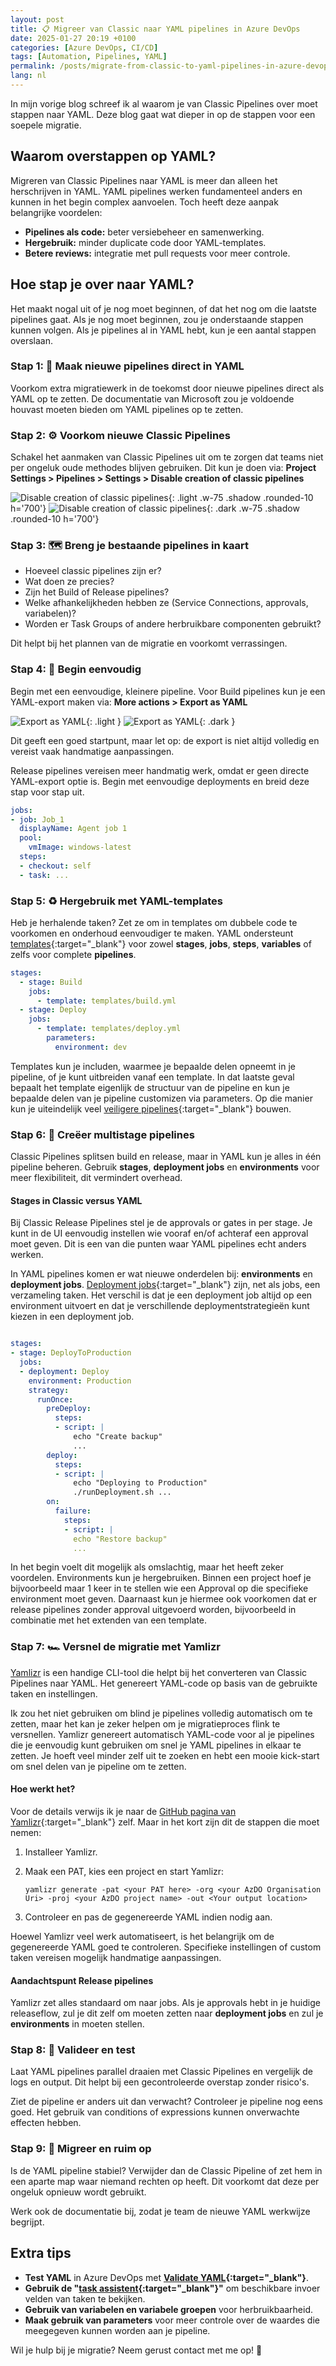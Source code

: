 ```yaml
---
layout: post
title: 📋 Migreer van Classic naar YAML pipelines in Azure DevOps
date: 2025-01-27 20:19 +0100
categories: [Azure DevOps, CI/CD]
tags: [Automation, Pipelines, YAML]
permalink: /posts/migrate-from-classic-to-yaml-pipelines-in-azure-devops
lang: nl
---
```


In mijn vorige blog schreef ik al waarom je van Classic Pipelines over moet
stappen naar YAML. Deze blog gaat wat dieper in op de stappen voor
een soepele migratie.

## Waarom overstappen op YAML?

Migreren van Classic Pipelines naar YAML is meer dan alleen het herschrijven in YAML.
YAML pipelines werken fundamenteel anders en kunnen in het begin complex
aanvoelen. Toch heeft deze aanpak belangrijke voordelen:

- **Pipelines als code:** beter versiebeheer en samenwerking.
- **Hergebruik:** minder duplicate code door YAML-templates.
- **Betere reviews:** integratie met pull requests voor meer controle.

## Hoe stap je over naar YAML?

Het maakt nogal uit of je nog moet beginnen, of dat het nog om die
laatste pipelines gaat. Als je nog moet beginnen, zou je onderstaande stappen
kunnen volgen. Als je pipelines al in YAML hebt, kun je een aantal
stappen overslaan.

### Stap 1: 🚀 Maak nieuwe pipelines direct in YAML

Voorkom extra migratiewerk in de toekomst door nieuwe pipelines direct als YAML
op te zetten. De documentatie van Microsoft zou je voldoende houvast moeten
bieden om YAML pipelines op te zetten.

### Stap 2: ⚙️ Voorkom nieuwe Classic Pipelines

Schakel het aanmaken van Classic Pipelines uit om te zorgen dat teams niet per
ongeluk oude methodes blijven gebruiken. Dit kun je doen via:
**Project Settings > Pipelines > Settings > Disable creation of classic pipelines**

![Disable creation of classic pipelines](/assets/img/posts/2025_01_27_disable_classic_light.png){: .light .w-75 .shadow .rounded-10 h='700'}
![Disable creation of classic pipelines](/assets/img/posts/2025_01_27_disable_classic_dark.png){: .dark .w-75 .shadow .rounded-10 h='700'}

### Stap 3: 🗺️ Breng je bestaande pipelines in kaart

- Hoeveel classic pipelines zijn er?
- Wat doen ze precies?
- Zijn het Build of Release pipelines?
- Welke afhankelijkheden hebben ze (Service Connections, approvals, variabelen)?
- Worden er Task Groups of andere herbruikbare componenten gebruikt?

Dit helpt bij het plannen van de migratie en voorkomt verrassingen.

### Stap 4: 🍳 Begin eenvoudig

Begin met een eenvoudige, kleinere pipeline. Voor Build pipelines kun je een
YAML-export maken via: **More actions > Export as YAML**

![Export as YAML](/assets/img/posts/2025-01-27_export_YAML_light.png){: .light }
![Export as YAML](/assets/img/posts/2025-01-27_export_YAML_dark.png){: .dark }

Dit geeft een goed startpunt, maar let op: de export is niet altijd volledig en vereist
vaak handmatige aanpassingen.

Release pipelines vereisen meer handmatig werk, omdat er geen directe YAML-export
optie is. Begin met eenvoudige deployments en breid deze stap voor stap uit.

```yaml
jobs:
- job: Job_1
  displayName: Agent job 1
  pool:
    vmImage: windows-latest
  steps:
  - checkout: self
  - task: ...
```

### Stap 5: ♻️ Hergebruik met YAML-templates

Heb je herhalende taken? Zet ze om in templates om dubbele code te voorkomen en
onderhoud eenvoudiger te maken. YAML ondersteunt 
[templates](https://learn.microsoft.com/en-us/azure/devops/pipelines/process/templates?view=azure-devops&pivots=templates-includes){:target="_blank"}
voor zowel **stages**, **jobs**, **steps**, **variables**
of zelfs voor complete **pipelines**.

```yaml
stages:
  - stage: Build
    jobs:
      - template: templates/build.yml
  - stage: Deploy
    jobs:
      - template: templates/deploy.yml
        parameters:
          environment: dev
```

Templates kun je includen, waarmee je bepaalde delen opneemt in je pipeline, of
je kunt uitbreiden vanaf een template. In dat laatste geval bepaalt het template
eigenlijk de structuur van de pipeline en kun je bepaalde delen van je pipeline customizen
via parameters. Op die manier kun je uiteindelijk veel
[veiligere pipelines](https://learn.microsoft.com/en-us/azure/devops/pipelines/security/templates?view=azure-devops){:target="_blank"}
bouwen.

### Stap 6: 🧱 Creëer multistage pipelines

Classic Pipelines splitsen build en release, maar in YAML kun je alles in één
pipeline beheren. Gebruik **stages**, **deployment jobs** en **environments**
voor meer flexibiliteit, dit vermindert overhead.

#### Stages in Classic versus YAML

Bij Classic Release Pipelines stel je de approvals or gates in per stage. Je kunt
in de UI eenvoudig instellen wie vooraf en/of achteraf een approval moet geven.
Dit is een van die punten waar YAML pipelines echt anders werken.

In YAML pipelines komen er wat nieuwe onderdelen bij: **environments** en
**deployment jobs**.
[Deployment jobs](https://learn.microsoft.com/en-us/azure/devops/pipelines/process/deployment-jobs?view=azure-devops){:target="_blank"}
zijn, net als jobs, een verzameling taken. Het verschil is dat je een deployment
job altijd op een environment uitvoert en dat je
verschillende deploymentstrategieën kunt kiezen in een deployment job.

```yaml

stages:
- stage: DeployToProduction
  jobs:
  - deployment: Deploy
    environment: Production
    strategy:
      runOnce:
        preDeploy:
          steps:
          - script: |
              echo "Create backup"
              ...
        deploy:
          steps:
          - script: |
              echo "Deploying to Production"
              ./runDeployment.sh ...
        on:
          failure:         
            steps:
            - script: |
              echo "Restore backup"
              ...

```

In het begin voelt dit mogelijk als omslachtig, maar het heeft zeker
voordelen. Environments kun je hergebruiken. Binnen een project hoef je
bijvoorbeeld maar 1 keer in te stellen wie een Approval op die specifieke
environment moet geven. Daarnaast kun je hiermee ook voorkomen dat er release
pipelines zonder approval uitgevoerd worden, bijvoorbeeld in combinatie met het
extenden van een template.

### Stap 7: 🏎️ Versnel de migratie met Yamlizr

[Yamlizr](https://github.com/f2calv/yamlizr) is een handige CLI-tool die helpt bij
het converteren van Classic Pipelines naar YAML. Het genereert YAML-code op basis
van de gebruikte taken en instellingen.

Ik zou het niet gebruiken om blind je pipelines volledig automatisch om te zetten,
maar het kan je zeker helpen om je migratieproces flink te versnellen. Yamlizr genereert
automatisch YAML-code voor al je pipelines die je eenvoudig kunt gebruiken om snel
je YAML pipelines in elkaar te zetten.
Je hoeft veel minder zelf uit te zoeken en hebt een mooie kick-start om snel delen
van je pipeline om te zetten.

#### Hoe werkt het?

Voor de details verwijs ik je naar de [GitHub pagina van Yamlizr](https://github.com/f2calv/yamlizr){:target="_blank"}
zelf. Maar in het kort zijn dit de stappen die moet nemen:

1. Installeer Yamlizr.
2. Maak een PAT, kies een project en start Yamlizr:

   `yamlizr generate -pat <your PAT here> -org <your AzDO Organisation Uri>
   -proj <your AzDO project name> -out <Your output location>`

3. Controleer en pas de gegenereerde YAML indien nodig aan.

Hoewel Yamlizr veel werk automatiseert, is het belangrijk om de gegenereerde YAML
goed te controleren. Specifieke instellingen of custom taken vereisen mogelijk
handmatige aanpassingen.

#### Aandachtspunt Release pipelines

Yamlizr zet alles standaard om naar jobs. Als je approvals hebt in je huidige
releaseflow, zul je dit zelf om moeten zetten naar **deployment jobs** en zul je
**environments** in moeten stellen.

### Stap 8: 🧪 Valideer en test

Laat YAML pipelines parallel draaien met Classic Pipelines en vergelijk de logs
en output. Dit helpt bij een gecontroleerde overstap zonder risico's.

Ziet de pipeline er anders uit dan verwacht? Controleer je pipeline nog eens goed.
Het gebruik van conditions of expressions kunnen onverwachte effecten hebben.

### Stap 9: 🧹 Migreer en ruim op

Is de YAML pipeline stabiel? Verwijder dan de Classic Pipeline of zet hem in een
aparte map waar niemand rechten op heeft. Dit voorkomt dat deze per ongeluk
opnieuw wordt gebruikt.

Werk ook de documentatie bij, zodat je team de nieuwe YAML werkwijze begrijpt.

## Extra tips

- **Test YAML** in Azure DevOps met **[Validate YAML](https://learn.microsoft.com/en-us/azure/devops/pipelines/get-started/yaml-pipeline-editor?view=azure-devops#validate){:target="_blank"}**.
- **Gebruik de "[task assistent](https://learn.microsoft.com/en-us/azure/devops/pipelines/get-started/yaml-pipeline-editor?view=azure-devops#use-task-assistant){:target="_blank"}"**
  om beschikbare invoer velden van taken te bekijken.
- **Gebruik van variabelen en variabele groepen** voor herbruikbaarheid.
- **Maak gebruik van parameters** voor meer controle over de waardes die
  meegegeven kunnen worden aan je pipeline.

Wil je hulp bij je migratie? Neem gerust contact met me op! 🚀

